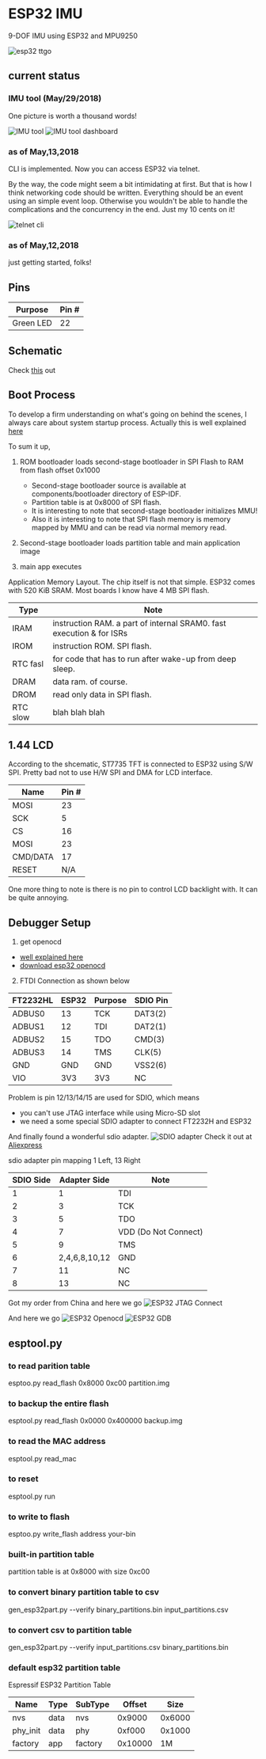 # ESP32 IMU

9-DOF IMU using ESP32 and MPU9250

![esp32 ttgo](captures/esp32_ttgo.jpg "esp32 ttgo")

## current status

### IMU tool (May/29/2018)
One picture is worth a thousand words!

![IMU tool](captures/imu_tool.png "IMU tool")
![IMU tool dashboard](captures/imu_tool_dashboard.png "IMU tool dashboard")



### as of May,13,2018
CLI is implemented. Now you can access ESP32 via telnet.

By the way, the code might seem a bit intimidating at first.
But that is how I think networking code should be written. Everything should be an event
using an simple event loop. Otherwise you wouldn't be able to handle the complications and the concurrency in the end. Just my 10 cents on it!

![telnet cli](captures/cli.png "shell telnetl")

### as of May,12,2018
just getting started, folks!

## Pins

| Purpose    | Pin #  |
| ---------- | ------ |
| Green LED  | 22     |


## Schematic

Check [this](doc/T10_V1.2.pdf) out

## Boot Process

To develop a firm understanding on what's going on behind the scenes, I always care about system startup process.
Actually this is well explained [here](https://esp-idf.readthedocs.io/en/v2.0/general-notes.html)

To sum it up,
1. ROM bootloader loads second-stage bootloader in SPI Flash to RAM from flash offset 0x1000
   * Second-stage bootloader source is available at components/bootloader directory of ESP-IDF.
   * Partition table is at 0x8000 of SPI flash.
   * It is interesting to note that second-stage bootloader initializes MMU!
   * Also it is interesting to note that SPI flash memory is memory mapped by MMU and can be read via normal memory read.

2. Second-stage bootloader loads partition table and main application image

3. main app executes

Application Memory Layout. The chip itself is not that simple.
ESP32 comes with 520 KiB SRAM. Most boards I know have 4 MB SPI flash.

| Type        | Note                                                                 |
| ----------- | -------------------------------------------------------------------- |
| IRAM        | instruction RAM. a part of internal SRAM0. fast execution & for ISRs |
| IROM        | instruction ROM. SPI flash.                                          |
| RTC fasl    | for code that has to run after wake-up from deep sleep.              |
| DRAM        | data ram. of course.                                                 |
| DROM        | read only data in SPI flash.                                         |
| RTC slow    | blah blah blah                                                       |

## 1.44 LCD
According to the shcematic, ST7735 TFT is connected to ESP32 using S/W SPI.
Pretty bad not to use H/W SPI and DMA for LCD interface.

| Name       | Pin #  |
| ---------- | ------ |
| MOSI       | 23     |
| SCK        | 5      |
| CS         | 16     |
| MOSI       | 23     |
| CMD/DATA   | 17     |
| RESET      | N/A    |

One more thing to note is there is no pin to control LCD backlight with.
It can be quite annoying.

## Debugger Setup

1. get openocd
  * [well explained here](http://esp-idf.readthedocs.io/en/latest/api-guides/jtag-debugging/#jtag-debugging-setup-openocd)
  * [download esp32 openocd](http://esp-idf.readthedocs.io/en/latest/api-guides/jtag-debugging/setup-openocd-linux.html)

2. FTDI Connection as shown below

  | FT2232HL     |  ESP32     | Purpose    | SDIO Pin |
  | ------------ | ---------- | ---------- | -------- |
  |ADBUS0        | 13         | TCK        | DAT3(2)  |
  |ADBUS1        | 12         | TDI        | DAT2(1)  |
  |ADBUS2        | 15         | TDO        | CMD(3)   |
  |ADBUS3        | 14         | TMS        | CLK(5)   |
  |GND           | GND        | GND        | VSS2(6)  |
  |VIO           | 3V3        | 3V3        | NC       |

  Problem is pin 12/13/14/15 are used for SDIO, which means
  * you can't use JTAG interface while using Micro-SD slot
  * we need a some special SDIO adapter to connect FT2232H and ESP32

  And finally found a wonderful sdio adapter.
  ![SDIO adapter](captures/sdio_adapter.jpg "sdio adapter")
  Check it out at [Aliexpress](https://www.aliexpress.com/item/kebidu-Hot-sale-25CM-48CM-62CM-TF-to-micro-SD-card-Flex-Extension-cable-Extender-Adapter/32832944156.html?spm=2114.10010108.1000013.1.27bc4b3b74DRpO&scm=1007.13339.90158.0&scm_id=1007.13339.90158.0&scm-url=1007.13339.90158.0&pvid=2645295a-4392-4172-896b-e88ce2aafd8f&_t=pvid:2645295a-4392-4172-896b-e88ce2aafd8f,scm-url:1007.13339.90158.0)

  sdio adapter pin mapping
  1 Left, 13 Right

  | SDIO Side | Adapter Side  | Note                  |
  | --------- | ------------- | --------------------- |
  | 1         | 1             | TDI                   |
  | 2         | 3             | TCK                   |
  | 3         | 5             | TDO                   |
  | 4         | 7             | VDD (Do Not Connect)  |
  | 5         | 9             | TMS                   |
  | 6         | 2,4,6,8,10,12 | GND                   |
  | 7         | 11            | NC                    |
  | 8         | 13            | NC                    |


  Got my order from China and here we go
  ![ESP32 JTAG Connect](captures/jtag_capture.jpg "jtag connect")

  And here we go
  ![ESP32 Openocd](captures/esp32_openocd.png "esp32 openocd")
  ![ESP32 GDB](captures/esp32_gdb.png "esp32 gdb")


## esptool.py
### to read parition table
esptoo.py read_flash 0x8000 0xc00 partition.img

### to backup the entire flash
esptool.py read_flash 0x0000 0x400000 backup.img

### to read the MAC address
esptool.py read_mac 

### to reset
esptool.py run

### to write to flash
esptoo.py write_flash address your-bin

### built-in partition table
partition table is at 0x8000 with size 0xc00

### to convert binary partition table to csv
gen_esp32part.py --verify binary_partitions.bin input_partitions.csv

### to convert csv to partition table
gen_esp32part.py --verify input_partitions.csv binary_partitions.bin

### default esp32 partition table
  Espressif ESP32 Partition Table

  |Name      |Type    |SubType    |Offset     |Size      |
  | -------- | ------ | --------- | --------- | -------- |
  | nvs      | data   | nvs       | 0x9000    | 0x6000   |
  | phy_init | data   | phy       | 0xf000    | 0x1000   |
  | factory  | app    | factory   | 0x10000   | 1M       |
